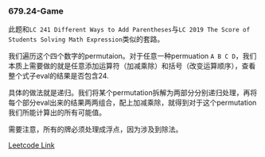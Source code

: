 ### 679.24-Game

此题和```LC 241 Different Ways to Add Parentheses```与```LC 2019 The Score of Students Solving Math Expression```类似的套路。

我们遍历这个四个数字的permutaion。对于任意一种permuation ```A B C D```，我们本质上需要做的就是任意添加运算符（加减乘除）和括号（改变运算顺序），查看整个式子eval的结果是否包含24. 

具体的做法就是递归。我们将某个permutation拆解为两部分分别递归处理，再将每个部分eval出来的结果两两组合，配上加减乘除，就得到对于这个permutation我们所能计算出的所有可能值。

需要注意，所有的牌必须处理成浮点，因为涉及到除法。


[Leetcode Link](https://leetcode.com/problems/24-game)
